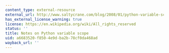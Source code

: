 ```yaml
---
content_type: external-resource
external_url: http://www.saltycrane.com/blog/2008/01/python-variable-scope-notes/
has_external_license_warning: true
license: https://en.wikipedia.org/wiki/All_rights_reserved
status: ''
title: Notes on Python variable scope
uid: a6683520-f850-4e9d-ba2b-78cf0da468ad
wayback_url: ''
---
```

